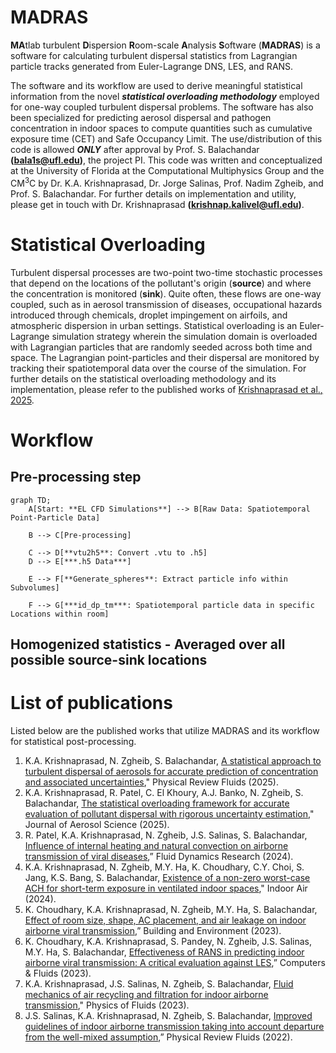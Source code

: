 # MADRAS
**MA**tlab turbulent **D**ispersion **R**oom-scale **A**nalysis **S**oftware (**MADRAS**) is a software for calculating turbulent dispersal statistics from Lagrangian particle tracks generated from Euler-Lagrange DNS, LES, and RANS.

The software and its workflow are used to derive meaningful statistical information from the novel ***statistical overloading methodology*** employed for one-way coupled turbulent dispersal problems. The software has also been specialized for predicting aerosol dispersal and pathogen concentration in indoor spaces to compute quantities such as cumulative exposure time (CET) and Safe Occupancy Limit. The use/distribution of this code is allowed ***ONLY*** after approval by Prof. S. Balachandar **(bala1s@ufl.edu)**, the project PI. This code was written and conceptualized at the University of Florida at the Computational Multiphysics Group and the CM<sup>3</sup>C by Dr. K.A. Krishnaprasad, Dr. Jorge Salinas, Prof. Nadim Zgheib, and Prof. S. Balachandar. For further details on implementation and utility, please get in touch with Dr. Krishnaprasad **(krishnap.kalivel@ufl.edu)**.

# Statistical Overloading
Turbulent dispersal processes are two-point two-time stochastic processes that depend on the locations of the pollutant's origin (**source**) and where the concentration is monitored (**sink**). Quite often, these flows are one-way coupled, such as in aerosol transmission of diseases, occupational hazards introduced through chemicals, droplet impingement on airfoils, and atmospheric dispersion in urban settings. Statistical overloading is an Euler-Lagrange simulation strategy wherein the simulation domain is overloaded with Lagrangian particles that are randomly seeded across both time and space. The Lagrangian point-particles and their dispersal are monitored by tracking their spatiotemporal data over the course of the simulation. For further details on the statistical overloading methodology and its implementation, please refer to the published works of [Krishnaprasad et al., 2025](https://www.sciencedirect.com/science/article/pii/S0021850225000679?casa_token=OltE_e7JP0AAAAAA:sNyJROtb4YO5C6vd4ZwAZl_GXRdZWJyIck9YYAeB_HS9d82FCEb4MTxkH9c8_ftCWTRgeGQ42w).

# Workflow

## Pre-processing step
```mermaid
graph TD;
    A[Start: **EL CFD Simulations**] --> B[Raw Data: Spatiotemporal Point-Particle Data]

    B --> C[Pre-processing]

    C --> D[**vtu2h5**: Convert .vtu to .h5]
    D --> E[***.h5 Data***]

    E --> F[**Generate_spheres**: Extract particle info within Subvolumes]

    F --> G[***id_dp_tm***: Spatiotemporal particle data in specific Locations within room]    
```

## Homogenized statistics - Averaged over all possible source-sink locations

# List of publications
Listed below are the published works that utilize MADRAS and its workflow for statistical post-processing.
1. K.A. Krishnaprasad, N. Zgheib, S. Balachandar, [A statistical approach to turbulent dispersal of aerosols for accurate prediction of concentration and associated uncertainties](https://journals.aps.org/prfluids/abstract/10.1103/PhysRevFluids.10.054302)," Physical Review Fluids (2025).
2. K.A. Krishnaprasad, R. Patel, C. El Khoury, A.J. Banko, N. Zgheib, S. Balachandar, [The statistical overloading framework for accurate evaluation of pollutant dispersal with rigorous uncertainty estimation](https://doi.org/10.1016/j.jaerosci.2025.106590)," Journal of Aerosol Science (2025).
3. R. Patel, K.A. Krishnaprasad, N. Zgheib, J.S. Salinas, S. Balachandar, [Influence of internal heating and natural convection on airborne transmission of viral diseases](https://iopscience.iop.org/article/10.1088/1873-7005/ad8376/pdf),” Fluid Dynamics Research (2024).
4. K.A. Krishnaprasad, N. Zgheib, M.Y. Ha, K. Choudhary, C.Y. Choi, S. Jang, K.S. Bang, S. Balachandar, [Existence of a non-zero worst-case ACH for short-term exposure in ventilated indoor spaces](https://doi.org/10.1155/2024/6642205)," Indoor Air (2024).
5. K. Choudhary, K.A. Krishnaprasad, N. Zgheib, M.Y. Ha, S. Balachandar, [Effect of room size, shape, AC placement, and air leakage on indoor airborne viral transmission](https://doi.org/10.1016/j.buildenv.2023.110834),” Building and Environment (2023).
6. K. Choudhary, K.A. Krishnaprasad, S. Pandey, N. Zgheib, J.S. Salinas, M.Y. Ha, S. Balachandar, [Effectiveness of RANS in predicting indoor airborne viral transmission: A critical evaluation against LES](https://www.sciencedirect.com/science/article/pii/S0045793023000701),” Computers & Fluids (2023).
7. K.A. Krishnaprasad, J.S. Salinas, N. Zgheib, S. Balachandar, [Fluid mechanics of air recycling and filtration for indoor airborne transmission](https://doi.org/10.1063/5.0135718)," Physics of Fluids (2023).
8. J.S. Salinas, K.A. Krishnaprasad, N. Zgheib, S. Balachandar, [Improved guidelines of indoor airborne transmission taking into account departure from the well-mixed assumption](https://link.aps.org/doi/10.1103/PhysRevFluids.7.064309),” Physical Review Fluids (2022).
